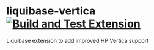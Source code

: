 liquibase-vertica [![Build and Test Extension](https://github.com/liquibase/liquibase-vertica/actions/workflows/build.yml/badge.svg)](https://github.com/liquibase/liquibase-vertica/actions/workflows/build.yml)
=================

Liquibase extension to add improved HP Vertica support
